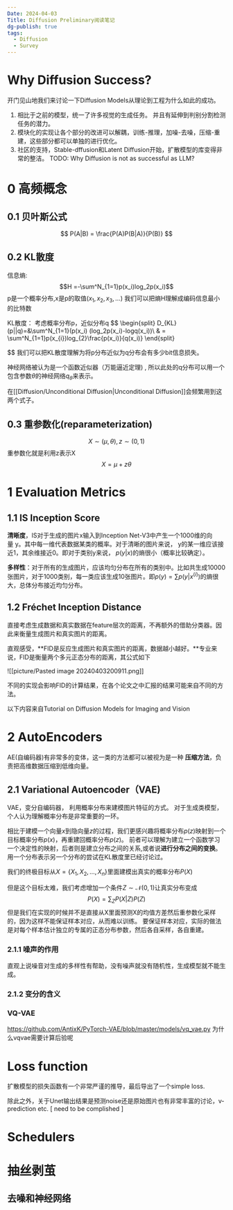 ```yaml
---
Date: 2024-04-03
Title: Diffusion Preliminary阅读笔记
dg-publish: true
tags:
  - Diffusion
  - Survey
---
```

# Why Diffusion Success?
开门见山地我们来讨论一下Diffusion Models从理论到工程为什么如此的成功。 

1. 相比于之前的模型，统一了许多视觉的生成任务。 并且有延伸到判别分割检测任务的潜力。 
2. 模块化的实现让各个部分的改进可以解耦，训练-推理，加噪-去噪，压缩-重建，这些部分都可以单独的进行优化。 
3. 社区的支持，Stable-dffusion和Latent Diffusion开始，扩散模型的库变得非常的整洁。 
TODO: Why Diffusion is not as successful as LLM?

# 0 高频概念
## 0.1 贝叶斯公式
$$
P(A|B) = \frac{P(A)P(B|A)}{P(B)}
$$
## 0.2 KL散度
信息熵:
$$H =-\sum^N_{1=1}p(x_i)log_2p(x_i)$$
p是一个概率分布,x是p的取值($x_1,x_2,x_3,...$)
我们可以把熵H理解成编码信息最小的比特数

KL散度：
考虑概率分布p，近似分布q
$$
\begin{split}
D_{KL}(p||q)=&\sum^N_{1=1}(p(x_i) (log_2p(x_i)-logq(x_i))\\
& = \sum^N_{1=1}p(x_{i})log_{2}\frac{p(x_i)}{q(x_i)}
\end{split}

$$
我们可以把KL散度理解为将p分布近似为q分布会有多少bit信息损失。 

神经网络被认为是一个函数近似器（万能逼近定理) , 所以此处的q分布可以用一个包含参数$\theta$的神经网络$q_{\theta}$来表示。 

在[[Diffusion/Unconditional Diffusion|Unconditional Diffusion]]会频繁用到这两个式子。 

## 0.3 重参数化(reparameterization)
$$
X\sim (\mu,\theta) ,z \sim (0,1)
$$
重参数化就是利用z表示X
$$
X=\mu + z \theta 
$$
# 1 Evaluation Metrics

## 1.1  IS Inception Score 
**清晰度**，IS对于生成的图片x输入到Inception Net-V3中产生一个1000维的向量 y。其中每一维代表数据某类的概率。对于清晰的图片来说， y的某一维应该接近1，其余维接近0。即对于类别y来说， $p(y|x)$的熵很小（概率比较确定）。

**多样性**：对于所有的生成图片，应该均匀分布在所有的类别中。比如共生成10000张图片，对于1000类别，每一类应该生成10张图片。即$p(y) = \sum p(y|x^(i))$的熵很大，总体分布接近均匀分布。


## 1.2  Fréchet Inception Distance
直接考虑生成数据和真实数据在feature层次的距离，不再额外的借助分类器。因此来衡量生成图片和真实图片的距离。

直观感受，**FID是反应生成图片和真实图片的距离，数据越小越好。**专业来说，FID是衡量两个多元正态分布的距离，其公式如下

![[picture/Pasted image 20240403200911.png]]

不同的实现会影响FID的计算结果，在各个论文之中汇报的结果可能来自不同的方法。 


以下内容来自Tutorial on Diffusion Models for Imaging and Vision
# 2 AutoEncoders
AE(自编码器)有非常多的变体，这一类的方法都可以被视为是一种 **压缩方法**，负责把高维数据压缩到低维向量。 
## 2.1 Variational Autoencoder（VAE)
VAE，变分自编码器， 利用概率分布来建模图片特征的方式。 对于生成类模型，个人认为理解概率分布是非常重要的一环。 

相比于建模一个向量$x$到隐向量$z$的过程，我们更感兴趣将概率分布$p(z)$映射到一个目标概率分布$p(x)$，再重建回概率分布$p(z)$。 前者可以理解为建立一个函数学习一个决定性的映射，后者则是建立分布之间的关系,或者说**进行分布之间的变换**。 用一个分布表示另一个分布的尝试在KL散度里已经讨论过。 

我们的终极目标从$X=\{X_{1},X_{2},\dots,X_{n}\}$里面建模出真实的概率分布$P(X)$

但是这个目标太难，我们考虑增加一个条件$Z \sim \mathcal{N}(0,1)$让真实分布变成
$$
P(X)=\sum_{Z}P(X|Z)P(Z)
$$
但是我们在实现的时候并不是直接从X里面预测X的均值方差然后重参数化采样的，因为这样不能保证样本对应，从而难以训练。  要保证样本对应，实际的做法是对每个样本估计独立的专属的正态分布参数，然后各自采样，各自重建。

### 2.1.1 噪声的作用
直观上说噪音对生成的多样性有帮助，没有噪声就没有随机性，生成模型就不能生成。 

### 2.1.2 变分的含义




### VQ-VAE 

https://github.com/AntixK/PyTorch-VAE/blob/master/models/vq_vae.py
为什么vqvae需要计算后验呢





# Loss function
扩散模型的损失函数有一个非常严谨的推导，最后导出了一个simple loss.

除此之外，关于Unet输出结果是预测noise还是原始图片也有非常丰富的讨论，v-prediction etc. 
[ need to be complished ]


# Schedulers

# 抽丝剥茧

## 去噪和神经网络

